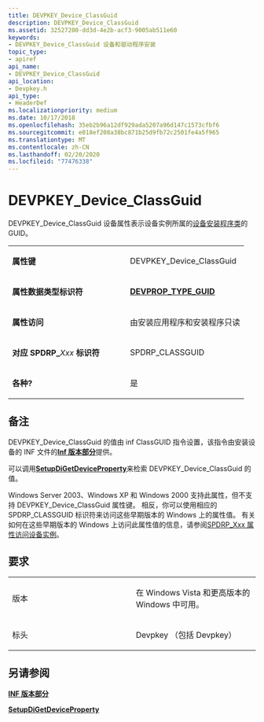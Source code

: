 ```yaml
---
title: DEVPKEY_Device_ClassGuid
description: DEVPKEY_Device_ClassGuid
ms.assetid: 32527200-dd3d-4e2b-acf3-9005ab511e60
keywords:
- DEVPKEY_Device_ClassGuid 设备和驱动程序安装
topic_type:
- apiref
api_name:
- DEVPKEY_Device_ClassGuid
api_location:
- Devpkey.h
api_type:
- HeaderDef
ms.localizationpriority: medium
ms.date: 10/17/2018
ms.openlocfilehash: 35eb2b96a12df929ada5207a96d147c1573cfbf6
ms.sourcegitcommit: e018ef208a38bc871b25d9fb72c2501fe4a5f965
ms.translationtype: MT
ms.contentlocale: zh-CN
ms.lasthandoff: 02/20/2020
ms.locfileid: "77476338"
---
```

# <a name="devpkey_device_classguid"></a>DEVPKEY_Device_ClassGuid


DEVPKEY_Device_ClassGuid 设备属性表示设备实例所属的[设备安装程序类](https://docs.microsoft.com/windows-hardware/drivers/install/device-setup-classes)的 GUID。

<table>
<colgroup>
<col width="50%" />
<col width="50%" />
</colgroup>
<tbody>
<tr class="odd">
<td align="left"><p><strong>属性键</strong></p></td>
<td align="left"><p>DEVPKEY_Device_ClassGuid</p></td>
</tr>
<tr class="even">
<td align="left"><p><strong>属性数据类型标识符</strong></p></td>
<td align="left"><p><a href="devprop-type-guid.md" data-raw-source="[&lt;strong&gt;DEVPROP_TYPE_GUID&lt;/strong&gt;](devprop-type-guid.md)"><strong>DEVPROP_TYPE_GUID</strong></a></p></td>
</tr>
<tr class="odd">
<td align="left"><p><strong>属性访问</strong></p></td>
<td align="left"><p>由安装应用程序和安装程序只读</p></td>
</tr>
<tr class="even">
<td align="left"><p><strong>对应 SPDRP_</strong><em>Xxx</em> <strong>标识符</strong></p></td>
<td align="left"><p>SPDRP_CLASSGUID</p></td>
</tr>
<tr class="odd">
<td align="left"><p><strong>各种?</strong></p></td>
<td align="left"><p>是</p></td>
</tr>
</tbody>
</table>

 

<a name="remarks"></a>备注
-------

DEVPKEY_Device_ClassGuid 的值由 inf ClassGUID 指令设置，该指令由安装设备的 INF 文件的[**Inf 版本部分**](https://docs.microsoft.com/windows-hardware/drivers/install/inf-addservice-directive)提供。

可以调用[**SetupDiGetDeviceProperty**](https://docs.microsoft.com/windows/desktop/api/setupapi/nf-setupapi-setupdigetdevicepropertyw)来检索 DEVPKEY_Device_ClassGuid 的值。

Windows Server 2003、Windows XP 和 Windows 2000 支持此属性，但不支持 DEVPKEY_Device_ClassGuid 属性键。 相反，你可以使用相应的 SPDRP_CLASSGUID 标识符来访问这些早期版本的 Windows 上的属性值。 有关如何在这些早期版本的 Windows 上访问此属性值的信息，请参阅[SPDRP_Xxx 属性访问设备实例](https://docs.microsoft.com/windows-hardware/drivers/install/accessing-device-instance-spdrp-xxx-properties)。

<a name="requirements"></a>要求
------------

<table>
<colgroup>
<col width="50%" />
<col width="50%" />
</colgroup>
<tbody>
<tr class="odd">
<td align="left"><p>版本</p></td>
<td align="left"><p>在 Windows Vista 和更高版本的 Windows 中可用。</p></td>
</tr>
<tr class="even">
<td align="left"><p>标头</p></td>
<td align="left">Devpkey （包括 Devpkey）</td>
</tr>
</tbody>
</table>

## <a name="see-also"></a>另请参阅


[**INF 版本部分**](https://docs.microsoft.com/windows-hardware/drivers/install/inf-version-section)

[**SetupDiGetDeviceProperty**](https://docs.microsoft.com/windows/desktop/api/setupapi/nf-setupapi-setupdigetdevicepropertyw)

 

 





